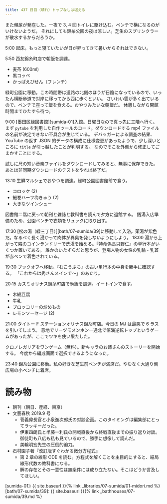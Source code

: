 ```yaml
---
title: 437 日目（晴れ）トップなしは堪える
---
```


また頻尿が発症した。一夜で 3, 4 回トイレに駆け込む。ベンチで横になるのがいけないようだ。
それにしても錦糸公園の夜は涼しい。芝生のスプリンクラーが散水するからだろうか。

5:00 起床。もっと寝ていたいが日が昇ってきて暑いからそれはできない。

5:50 西友錦糸町店で朝飯を調達。
* 麦茶 (600ml)
* 黒コッペ
* かっぱえびせん（フレンチ）

緑町公園に移動。この時間帯は道路の北側のほうが日陰になっているので、いったん横断歩道で対岸に移ってから西に歩くといい。
さいわい雲が多く出ているので、ベンチで座って飯を食える。おやつみたいな朝飯だ。
休憩しながら開館時間までひたすら待つ。

9:00 [墨田区緑図書館][sumida-01]入館。日曜日なので真っ先に三階へ行く。
まず `pytube` を利用した自作ツールのコード。ダウンロードする mp4 ファイルの名前が決定できない不具合が生じている。
デバッガーによる調査の結果、YouTube の返す JSON 的データの構成に仕様変更があったようで、少し深いところに `title` が引っ越したことが判明する。
なのでそこを外側から修正してごまかすことにする。

試しに尺の短い音楽ファイルをダウンロードしてみると、無事に保存できた。
あとは非同期ダウンロードのテストをやれば終了だ。

13:10 生鮮マルシェでおやつを調達。緑町公園図書館前で食う。
* コロッケ (2)
* 細巻ハーフ梅きゅう (2)
* 大きなツインシュー

図書館二階に戻って朝刊と雑誌と教科書を読んで夕方に退館する。
銭湯入店準備のため、公園ベンチで衣類をリュックに取り出す。

17:30 [松の湯（緑三丁目）][bath/07-sumida/39]に移動して入浴。薬湯が紫色だ。なるべく長く浸かって肉体が異臭を発しないようにしよう。
18:00 湯から上がって隣のコインランドリーで洗濯を始める。『特命係長只野仁』の単行本がいくつか置いてある。
誰かのいたずらだと思うが、登場人物の女性の乳輪・乳首が赤ペンで着色されている。

19:30 ブックオフへ移動。『むこうぶち』の古い単行本の中身を勝手に確認する。
「これからは秀さんメインで～」のあたり。

20:15 カスミオリナス錦糸町店で晩飯を調達。イートインで食す。
* 木綿豆腐
* 牛乳
* ブロッコリーの炒めもの
* レモンソーセージ (2)

21:00 タイトー F ステーションオリナス錦糸町店。今日の MJ は最悪で 6 ラスを引いてしまう。
意地でリーヅモメンホン一通北で倍満逆転トップというゲームがあったが、ここでツキを使い果たした。

クロノレガリアをワンゲーム（無料）。新キャラのお姉さんのストーリーを開始する。
今度から編成画面で選択できるようになった。

23:40 錦糸公園に移動。私の好きな芝生前ベンチが満席だ。やむなく大通り側広場の小ベンチに着席。

# 読み物

* 朝刊（朝日、産経、東京）
* 文藝春秋 2019.9 号
  * 菅義偉長官と小泉進次郎氏の対談企画。このタイミングは編集部にとってラッキーだった。
  * 伊東四朗氏と半藤一利氏の開戦直後から終戦直後までの振り返り対談。御徒町も八広も私も見ているので、勝手に想像して読んだ。
  * 美輪明宏先生の圧倒的迫力。
* 石村園子著『改訂版すぐわかる微分方程式』
  * 第 2 章の線形 ODE を読む。方程式を解くことを主目的にすると、結局線形代数の教科書になる。
  * 解の存在とその一意性は無条件には成り立たない。そこはどうか言及してほしい。

[sumida-01]: {{ site.baseurl }}{% link _libraries/07-sumida/01-midori.md %}
[bath/07-sumida/39]: {{ site.baseurl }}{% link _bathhouses/07-sumida/39.md %}

